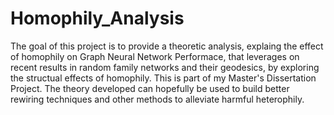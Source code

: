 # Homophily_Analysis
The goal of this project is to provide a theoretic analysis, explaing the effect of homophily on Graph Neural Network Performace, that leverages on recent results in random family networks and their geodesics, by exploring the structual effects of homophily. This is part of my Master's Dissertation Project. The theory developed can hopefully be used to build better rewiring techniques and other methods to alleviate harmful heterophily.
